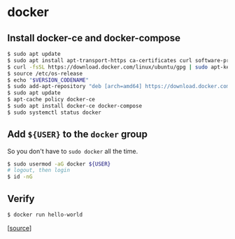 # docker

## Install docker-ce and docker-compose

```bash
$ sudo apt update
$ sudo apt install apt-transport-https ca-certificates curl software-properties-common
$ curl -fsSL https://download.docker.com/linux/ubuntu/gpg | sudo apt-key add -
$ source /etc/os-release
$ echo "$VERSION_CODENAME"
$ sudo add-apt-repository "deb [arch=amd64] https://download.docker.com/linux/ubuntu $VERSION_CODENAME stable"
$ sudo apt update
$ apt-cache policy docker-ce
$ sudo apt install docker-ce docker-compose
$ sudo systemctl status docker
```

## Add `${USER}` to the `docker` group

So you don't have to `sudo docker` all the time.

```bash
$ sudo usermod -aG docker ${USER}
# logout, then login
$ id -nG
```

## Verify

```bash
$ docker run hello-world
```

[[source](https://www.digitalocean.com/community/tutorials/how-to-install-and-use-docker-on-ubuntu-20-04)]
